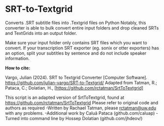 # SRT-to-Textgrid
Converts .SRT subtitle files into .Textgrid files on Python
Notably, this converter is able to bulk convert entire input folders and drop cleaned SRTs and TextGrids into an output folder.


Make sure your input folder only contains SRT files which you want to convert. If your transcription SRT exporter (eg. sonix or otter exporters) has an option, split your subtitles by sentence and do not include speaker information.

**How to cite:**

Vargo, Julian (2024). SRT to Textgrid Converter [Computer Software]. https://github.com/julian-vargo/SRT-to-Textgrid/
  Adapted from Tatman, R.; Pataca, C.; Dolatian, H., [https://github.com/rctatman/SrtToTextgrid]


This script is an adapted version of SrtToTextgrid, found at https://github.com/rctatman/SrtToTextgrid
Please refer to original code and authors as required
-Written by Rachael Tatman, please rctatman@uw.edu with any problems.
-Additional work by Caluã Pataca (github.com/caluap)
-Turned into command line by Hossep Dolatian (github.com/jhdeov/)
